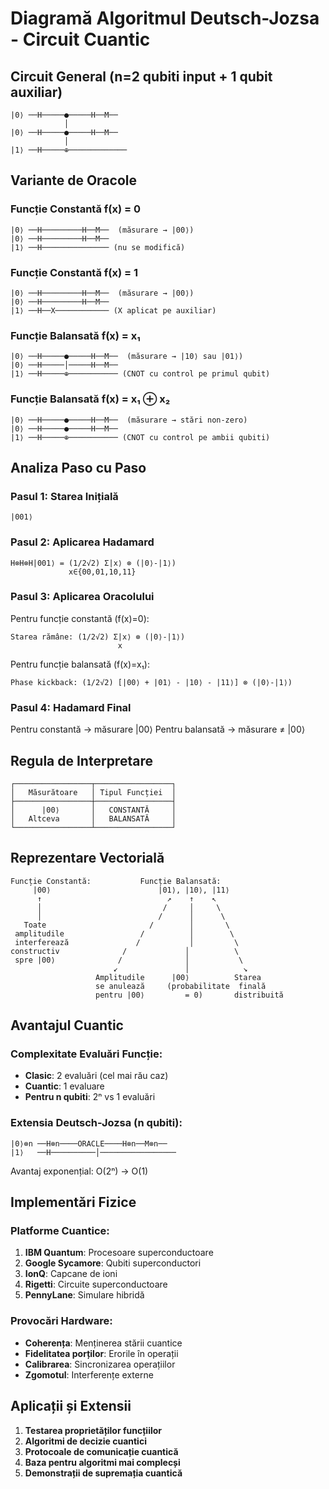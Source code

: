 # Diagramă Algoritmul Deutsch-Jozsa - Circuit Cuantic

## Circuit General (n=2 qubiti input + 1 qubit auxiliar)

```
|0⟩ ──H─────●─────H──M──
            │
|0⟩ ──H─────●─────H──M──
            │
|1⟩ ──H─────⊕─────────────
```

## Variante de Oracole

### Funcție Constantă f(x) = 0
```
|0⟩ ──H─────────H──M──  (măsurare → |00⟩)
|0⟩ ──H─────────H──M──  
|1⟩ ──H─────────────── (nu se modifică)
```

### Funcție Constantă f(x) = 1  
```
|0⟩ ──H─────────H──M──  (măsurare → |00⟩)
|0⟩ ──H─────────H──M──  
|1⟩ ──H──X──────────── (X aplicat pe auxiliar)
```

### Funcție Balansată f(x) = x₁
```
|0⟩ ──H─────●─────H──M──  (măsurare → |10⟩ sau |01⟩)
|0⟩ ──H─────│─────H──M──  
|1⟩ ──H─────⊕─────────── (CNOT cu control pe primul qubit)
```

### Funcție Balansată f(x) = x₁ ⊕ x₂
```
|0⟩ ──H─────●─────H──M──  (măsurare → stări non-zero)
|0⟩ ──H─────●─────H──M──  
|1⟩ ──H─────⊕─────────── (CNOT cu control pe ambii qubiti)
```

## Analiza Paso cu Paso

### Pasul 1: Starea Inițială
```
|001⟩
```

### Pasul 2: Aplicarea Hadamard
```
H⊗H⊗H|001⟩ = (1/2√2) Σ|x⟩ ⊗ (|0⟩-|1⟩)
             x∈{00,01,10,11}
```

### Pasul 3: Aplicarea Oracolului
Pentru funcție constantă (f(x)=0):
```
Starea rămâne: (1/2√2) Σ|x⟩ ⊗ (|0⟩-|1⟩)
                        x
```

Pentru funcție balansată (f(x)=x₁):
```
Phase kickback: (1/2√2) [|00⟩ + |01⟩ - |10⟩ - |11⟩] ⊗ (|0⟩-|1⟩)
```

### Pasul 4: Hadamard Final
Pentru constantă → măsurare |00⟩
Pentru balansată → măsurare ≠ |00⟩

## Regula de Interpretare

```
┌─────────────────┬─────────────────┐
│   Măsurătoare   │ Tipul Funcției  │
├─────────────────┼─────────────────┤
│      |00⟩       │   CONSTANTĂ     │
│   Altceva       │   BALANSATĂ     │
└─────────────────┴─────────────────┘
```

## Reprezentare Vectorială

```
Funcție Constantă:           Funcție Balansată:
     |00⟩                        |01⟩, |10⟩, |11⟩
      ↑                            ↗    ↑    ↖
      │                           /     │     \
      │                          /      │      \
   Toate                       /        │       \
 amplitudile                 /          │        \
 interferează               /           │         \
constructiv              /             │          \
 spre |00⟩              /              │           \
                       ↙               │            ↘
                   Amplitudile      |00⟩          Starea
                   se anulează     (probabilitate  finală
                   pentru |00⟩         = 0)       distribuită
```

## Avantajul Cuantic

### Complexitate Evaluări Funcție:
- **Clasic**: 2 evaluări (cel mai rău caz)
- **Cuantic**: 1 evaluare
- **Pentru n qubiti**: 2ⁿ vs 1 evaluări

### Extensia Deutsch-Jozsa (n qubiti):
```
|0⟩⊗n ──H⊗n────ORACLE────H⊗n──M⊗n──
|1⟩   ──H──────────│─────────────────
```

Avantaj exponențial: O(2ⁿ) → O(1)

## Implementări Fizice

### Platforme Cuantice:
1. **IBM Quantum**: Procesoare superconductoare
2. **Google Sycamore**: Qubiti superconductori
3. **IonQ**: Capcane de ioni
4. **Rigetti**: Circuite superconductoare
5. **PennyLane**: Simulare hibridă

### Provocări Hardware:
- **Coherența**: Menținerea stării cuantice
- **Fidelitatea porților**: Erorile în operații
- **Calibrarea**: Sincronizarea operațiilor
- **Zgomotul**: Interferențe externe

## Aplicații și Extensii

1. **Testarea proprietăților funcțiilor**
2. **Algoritmi de decizie cuantici**
3. **Protocoale de comunicație cuantică**
4. **Baza pentru algoritmi mai complecși**
5. **Demonstrații de supremația cuantică**
